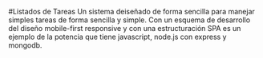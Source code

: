 #Listados de Tareas
Un sistema deiseñado de forma sencilla para manejar simples tareas
de forma sencilla y simple. Con un esquema de desarrollo del diseño
mobile-first responsive y con una estructuración SPA es un ejemplo
de la potencia que tiene javascript, node.js con express y mongodb.
